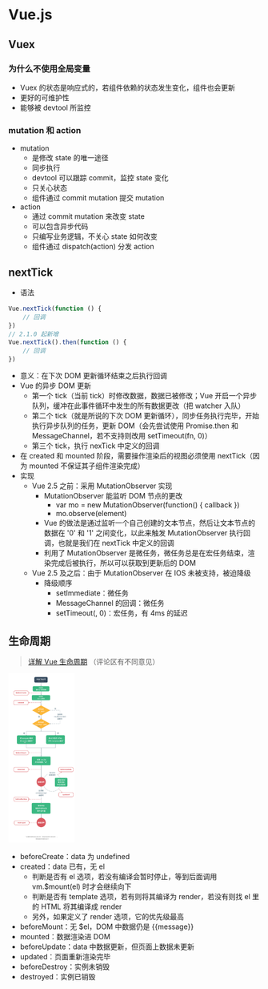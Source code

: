 # Vue.js

## Vuex

### 为什么不使用全局变量

- Vuex 的状态是响应式的，若组件依赖的状态发生变化，组件也会更新
- 更好的可维护性
- 能够被 devtool 所监控

### mutation 和 action

- mutation
  - 是修改 state 的唯一途径
  - 同步执行
  - devtool 可以跟踪 commit，监控 state 变化
  - 只关心状态
  - 组件通过 commit mutation 提交 mutation
- action
  - 通过 commit mutation 来改变 state
  - 可以包含异步代码
  - 只编写业务逻辑，不关心 state 如何改变
  - 组件通过 dispatch(action) 分发 action

## nextTick

- 语法

```js
Vue.nextTick(function () {
    // 回调
})
// 2.1.0 起新增
Vue.nextTick().then(function () {
    // 回调
})
```

- 意义：在下次 DOM 更新循环结束之后执行回调
- Vue 的异步 DOM 更新
  - 第一个 tick（当前 tick）时修改数据，数据已被修改；Vue 开启一个异步队列，缓冲在此事件循环中发生的所有数据更改（把 watcher 入队）
  - 第二个 tick（就是所说的下次 DOM 更新循环），同步任务执行完毕，开始执行异步队列的任务，更新 DOM（会先尝试使用 Promise.then 和 MessageChannel，若不支持则改用 setTimeout(fn, 0)）
  - 第三个 tick，执行 nexTick 中定义的回调
- 在 created 和 mounted 阶段，需要操作渲染后的视图必须使用 nextTick（因为 mounted 不保证其子组件渲染完成）
- 实现
  - Vue 2.5 之前：采用 MutationObserver 实现
    - MutationObserver 能监听 DOM 节点的更改
      - var mo = new MutationObserver(function() { callback })
      - mo.observe(element)
    - Vue 的做法是通过监听一个自己创建的文本节点，然后让文本节点的数据在 '0' 和 '1' 之间变化，以此来触发 MutationObserver 执行回调，也就是我们在 nextTick 中定义的回调
    - 利用了 MutationObserver 是微任务，微任务总是在宏任务结束，渲染完成后被执行，所以可以获取到更新后的 DOM
  - Vue 2.5 及之后：由于 MutationObserver 在 IOS 未被支持，被迫降级
    - 降级顺序
      - setImmediate：微任务
      - MessageChannel 的回调：微任务
      - setTimeout(, 0)：宏任务，有 4ms 的延迟

## 生命周期

> [详解 Vue 生命周期](https://segmentfault.com/a/1190000011381906) （评论区有不同意见）

<img src="./imgs/lifecycle.png" style="zoom: 33%;" />

- beforeCreate：data 为 undefined
- created：data 已有，无 el
  - 判断是否有 el 选项，若没有编译会暂时停止，等到后面调用 vm.$mount(el) 时才会继续向下
  - 判断是否有 template 选项，若有则将其编译为 render，若没有则找 el 里的 HTML 将其编译成 render
  - 另外，如果定义了 render 选项，它的优先级最高
- beforeMount：无 $el，DOM 中数据仍是 {{message}}
- mounted：数据渲染进 DOM
- beforeUpdate：data 中数据更新，但页面上数据未更新
- updated：页面重新渲染完毕
- beforeDestroy：实例未销毁
- destroyed：实例已销毁

